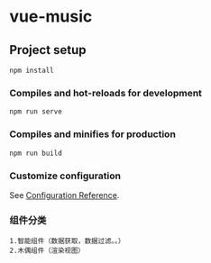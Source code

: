 # vue-music

## Project setup
```
npm install
```

### Compiles and hot-reloads for development
```
npm run serve
```

### Compiles and minifies for production
```
npm run build
```

### Customize configuration
See [Configuration Reference](https://cli.vuejs.org/config/).


### 组件分类
    1.智能组件（数据获取，数据过滤。。）
    2.木偶组件（渲染视图）